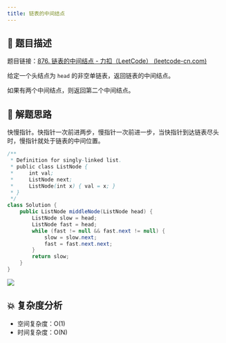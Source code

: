 ```yaml
---
title: 链表的中间结点
---
```


## 📃 题目描述

题目链接：[876. 链表的中间结点 - 力扣（LeetCode） (leetcode-cn.com)](https://leetcode-cn.com/problems/middle-of-the-linked-list/)

给定一个头结点为 `head` 的非空单链表，返回链表的中间结点。

如果有两个中间结点，则返回第二个中间结点。

## 🔔 解题思路

快慢指针。快指针一次前进两步，慢指针一次前进一步，当快指针到达链表尽头时，慢指针就处于链表的中间位置。


```java
/**
 * Definition for singly-linked list.
 * public class ListNode {
 *     int val;
 *     ListNode next;
 *     ListNode(int x) { val = x; }
 * }
 */
class Solution {
    public ListNode middleNode(ListNode head) {
        ListNode slow = head;
        ListNode fast = head;
        while (fast != null && fast.next != null) {
            slow = slow.next;
            fast = fast.next.next;
        }
        return slow;
    }
}
```

![](https://gitee.com/veal98/images/raw/master/img/20210930104023.png)

## 💥 复杂度分析

- 空间复杂度：O(1)
- 时间复杂度：O(N)

